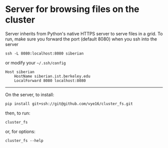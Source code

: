 # Server for browsing files on the cluster

Server inherits from Python's native HTTPS server to serve files in a grid.
To run, make sure you forward the port (default 8080) when you ssh into the server

```
ssh -L 8080:localhost:8080 siberian
```

or modify your `~/.ssh/config`

```
Host siberian
    HostName siberian.ist.berkeley.edu
    LocalForward 8080 localhost:8080
```

---

On the server, to install:

```
pip install git+ssh://git@github.com/vye16/cluster_fs.git
```

then, to run:

```
cluster_fs
```

or, for options:

```
cluster_fs --help
```
